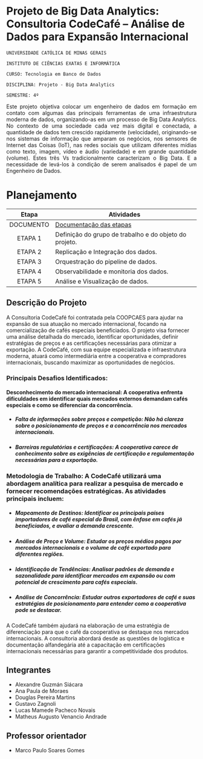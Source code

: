 # Projeto de Big Data Analytics: Consultoria CodeCafé – Análise de Dados para Expansão Internacional

`UNIVERSIDADE CATÓLICA DE MINAS GERAIS`

`INSTITUTO DE CIÊNCIAS EXATAS E INFORMÁTICA`

`CURSO: Tecnologia em Banco de Dados`

`DISCIPLINA: Projeto - Big Data Analytics`

`SEMESTRE: 4º`

<p align="justify">
Este projeto objetiva colocar um engenheiro de dados em formação em contato com algumas das principais ferramentas de uma infraestrutura moderna de dados, organizando-as em um processo de Big Data Analytics. No contexto de uma sociedade cada vez mais digital e conectada, a quantidade de dados tem crescido rapidamente (velocidade), originando-se nos sistemas de informação que amparam os negócios, nos sensores de Internet das Coisas (IoT), nas redes sociais que utilizam diferentes mídias como texto, imagem, vídeo e áudio (variedade) e em grande quantidade (volume). Estes três Vs tradicionalmente caracterizam o Big Data. E a necessidade de levá-los à condição de serem analisados é papel de um Engenheiro de Dados.</p>

# Planejamento

| Etapa         | Atividades |
|  :----:   | ----------- |
| DOCUMENTO       |[Documentação das etapas](doc/context.md) <br> |
| ETAPA 1         |Definição do grupo de trabalho e do objeto do projeto. <br> |
| ETAPA 2         |Replicação e Integração dos dados. <br> |
| ETAPA 3         |Orquestração do pipeline de dados. |
| ETAPA 4         |Observabilidade e monitoria dos dados. <br>  |
| ETAPA 5         |Análise e Visualização de dados. <br>  |

## Descrição do Projeto
A Consultoria CodeCafé foi contratada pela COOPCAES para ajudar na expansão de sua atuação no mercado internacional, focando na comercialização de cafés especiais beneficiados. O projeto visa fornecer uma análise detalhada do mercado, identificar oportunidades, definir estratégias de preços e as certificações necessárias para otimizar a exportação. A CodeCafé, com sua equipe especializada e infraestrutura moderna, atuará como intermediária entre a cooperativa e compradores internacionais, buscando maximizar as oportunidades de negócios.

### Principais Desafios Identificados:

#### Desconhecimento do mercado internacional: A cooperativa enfrenta dificuldades em identificar quais mercados externos demandam cafés especiais e como se diferenciar da concorrência.

* ##### Falta de informações sobre preços e competição: Não há clareza sobre o posicionamento de preços e a concorrência nos mercados internacionais.
  
* ##### Barreiras regulatórias e certificações: A cooperativa carece de conhecimento sobre as exigências de certificação e regulamentação necessárias para a exportação.

  
### Metodologia de Trabalho: A CodeCafé utilizará uma abordagem analítica para realizar a pesquisa de mercado e fornecer recomendações estratégicas. As atividades principais incluem:

* ##### Mapeamento de Destinos: Identificar os principais países importadores de café especial do Brasil, com ênfase em cafés já beneficiados, e avaliar a demanda crescente.
  
* ##### Análise de Preço e Volume: Estudar os preços médios pagos por mercados internacionais e o volume de café exportado para diferentes regiões.
  
* ##### Identificação de Tendências: Analisar padrões de demanda e sazonalidade para identificar mercados em expansão ou com potencial de crescimento para cafés especiais.
  
* ##### Análise de Concorrência: Estudar outros exportadores de café e suas estratégias de posicionamento para entender como a cooperativa pode se destacar.

  
A CodeCafé também ajudará na elaboração de uma estratégia de diferenciação para que o café da cooperativa se destaque nos mercados internacionais. A consultoria abordará desde as questões de logística e documentação alfandegária até a capacitação em certificações internacionais necessárias para garantir a competitividade dos produtos.


## Integrantes
* Alexandre Guzmán Siácara
* Ana Paula de Moraes
* Douglas Pereira Martins
* Gustavo Zagnoli
* Lucas Mamede Pacheco Novais
* Matheus Augusto Venancio Andrade

## Professor orientador
* Marco Paulo Soares Gomes
